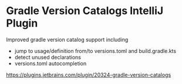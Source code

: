 # Gradle Version Catalogs IntelliJ Plugin

Improved gradle version catalog support including
- jump to usage/definition from/to versions.toml and build.gradle.kts
- detect unused declarations
- versions.toml autocompletion

https://plugins.jetbrains.com/plugin/20324-gradle-version-catalogs
